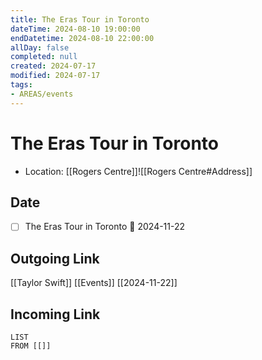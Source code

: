 ```yaml
---
title: The Eras Tour in Toronto
dateTime: 2024-08-10 19:00:00
endDatetime: 2024-08-10 22:00:00
allDay: false
completed: null
created: 2024-07-17
modified: 2024-07-17
tags:
- AREAS/events
---
```

# The Eras Tour in Toronto
- Location: [[Rogers Centre]]![[Rogers Centre#Address]]
## Date
- [ ] The Eras Tour in Toronto 📅 2024-11-22
## Outgoing Link
[[Taylor Swift]]
[[Events]]
[[2024-11-22]]
## Incoming Link
```dataview
LIST
FROM [[]]
```
